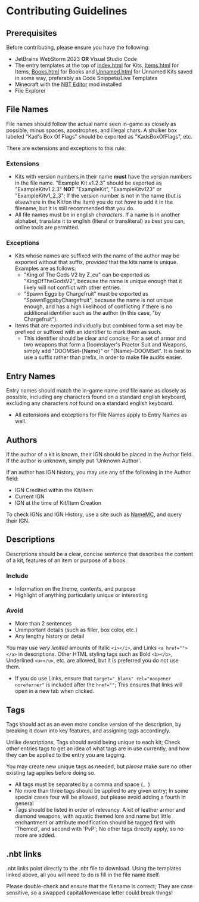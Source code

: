 # Contributing Guidelines

## Prerequisites
Before contributing, please ensure you have the following:
- JetBrains WebStorm 2023 **OR** Visual Studio Code 
- The entry templates at the top of [index.html](https://github.com/KadTheHunter/ShulkerArchives/blob/master/index.html#L15) for Kits, [Items.html](https://github.com/KadTheHunter/ShulkerArchives/blob/master/html/Items.html#L15) for Items, [Books.html](https://github.com/KadTheHunter/ShulkerArchives/blob/master/html/Books.html#L15) for Books and [Unnamed.html](https://github.com/KadTheHunter/ShulkerArchives/blob/master/html/Unnamed.html#L15) for Unnamed Kits saved in some way, preferably as Code Snippets/Live Templates
- Minecraft with the [NBT Editor](https://modrinth.com/mod/nbt-editor/versions) mod installed
- File Explorer

## File Names
File names should follow the actual name seen in-game as closely as possible, minus spaces, apostrophes, and illegal chars. A shulker box labeled "Kad's Box Of Flags" should be exported as "KadsBoxOfFlags", etc.

There are extensions and exceptions to this rule:

### Extensions
- Kits with version numbers in their name **must** have the version numbers in the file name. "Example Kit v1.2.3" should be exported as "ExampleKitv1.2.3" **NOT** "ExampleKit", "ExampleKitv123" or "ExampleKitv1_2_3"; If the version number is not in the name (but is elsewhere in the Kit/on the Item) you do not *have* to add it in the filename, but it is still recommended that you do.
- All file names must be in english *characters*. If a name is in another alphabet, translate it to english (literal or transliteral) as best you can, online tools are permitted.

### Exceptions
- Kits whose names are suffixed with the name of the author may be exported without that suffix, *provided* that the kits name is unique. Examples are as follows:
  - "King of The Gods V2 by Z_cu" can be exported as "KingOfTheGodsV2", because the name is unique enough that it likely will not conflict with other entries.
  - "Spawn Eggs by Chargefruit" must be exported as "SpawnEggsbyChargefruit", because the name is not unique enough, and has a high likelihood of conflicting if there is no additional identifier such as the author (in this case, "by Chargefruit").
- Items that are exported individually but combined form a set may be prefixed or suffixed with an identifier to mark them as such.
  - This identifier should be clear and concise; For a set of armor and two weapons that form a Doomslayer's Praetor Suit and Weapons, simply add "DOOMSet-{Name}" or "{Name}-DOOMSet". It is best to use a suffix rather than prefix, in order to make file audits easier.
## Entry Names
Entry names should match the in-game name *and* file name as closely as possible, including any characters found on a standard english keyboard, excluding any characters *not* found on a standard english keyboard. 
- All extensions and exceptions for File Names apply to Entry Names as well.

## Authors
If the author of a kit is known, their IGN should be placed in the Author field. If the author is unknown, simply put 'Unknown Author'.

If an author has IGN history, you may use any of the following in the Author field:
- IGN Credited within the Kit/Item
- Current IGN
- IGN at the time of Kit/Item Creation

To check IGNs and IGN History, use a site such as [NameMC](https://namemc.com/), and query their IGN.

## Descriptions
Descriptions should be a clear, concise sentence that describes the content of a kit, features of an item or purpose of a book.

### Include
- Information on the theme, contents, and purpose
- Highlight of anything particularly unique or interesting

### Avoid
- More than 2 sentences
- Unimportant details (such as filler, box color, etc.)
- Any lengthy history or detail

You may use *very limited* amounts of Italic `<i></i>`, and Links `<a href=""></a>` in descriptions. Other HTML styling tags such as Bold `<b></b>`, Underlined `<u></u>`, etc. are allowed, but it is preferred you do not use them.
- If you do use Links, ensure that `target="_blank" rel="noopener noreferrer"` is included after the `href=""`; This ensures that links will open in a new tab when clicked.

## Tags
Tags should act as an even more concise version of the description, by breaking it down into key features, and assigning tags accordingly. 

Unlike descriptions, Tags should avoid being unique to each kit; Check other entries tags to get an idea of what tags are in use currently, and how they can be applied to the entry you are tagging.

You may create new unique tags as needed, but *please* make sure no other existing tag applies before doing so.

- All tags must be separated by a comma and space (`, `)
- No more than three tags should be applied to any given entry; In some special cases four will be allowed, but please avoid adding a fourth in general
- Tags should be listed in order of relevancy. A kit of leather armor and diamond weapons, with aquatic themed lore and name but little enchantment or attribute modification should be tagged first with 'Themed', and second with 'PvP'; No other tags directly apply, so no more are added.

## .nbt links
.nbt links point directly to the .nbt file to download. Using the templates linked above, all you will need to do is fill in the file name itself. 

Please double-check and ensure that the filename is correct; They are case sensitive, so a swapped capital/lowercase letter could break things!